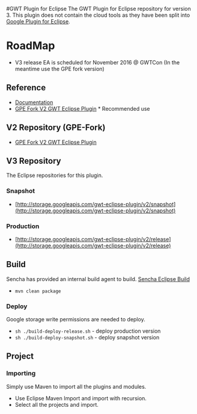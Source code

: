 #GWT Plugin for Eclipse
The GWT Plugin for Eclipse repository for version 3. 
This plugin does not contain the cloud tools as they have been split into 
[Google Plugin for Eclipse](https://github.com/GoogleCloudPlatform/google-plugin-for-eclipse).  

# RoadMap

* V3 release EA is scheduled for November 2016 @ GWTCon (In the meantime use the GPE fork version)

## Reference

* [Documentation](http://gwt-plugins.github.io/documentation/)
* [GPE Fork V2 GWT Eclipse Plugin](https://github.com/gwt-plugins/gwt-eclipse-plugin/tree/gpe-fork) * Recommended use

## V2 Repository (GPE-Fork)

* [GPE Fork V2 GWT Eclipse Plugin](https://github.com/gwt-plugins/gwt-eclipse-plugin/tree/gpe-fork)


## V3 Repository
The Eclipse repositories for this plugin. 

### Snapshot

* [http://storage.googleapis.com/gwt-eclipse-plugin/v2/snapshot](http://storage.googleapis.com/gwt-eclipse-plugin/v2/snapshot)

### Production

* [http://storage.googleapis.com/gwt-eclipse-plugin/v2/release](http://storage.googleapis.com/gwt-eclipse-plugin/v2/release)


## Build
Sencha has provided an internal build agent to build. 
[Sencha Eclipse Build](https://teamcity.sencha.com/viewType.html?buildTypeId=Gxt3_Gwt_GwtEclipsePlugin)

* `mvn clean package`

### Deploy
Google storage write permissions are needed to deploy. 

* `sh ./build-deploy-release.sh` - deploy production version
* `sh ./build-deploy-snapshot.sh` - deploy snapshot version


## Project

### Importing
Simply use Maven to import all the plugins and modules. 

* Use Eclipse Maven Import and import with recursion. 
* Select all the projects and import. 